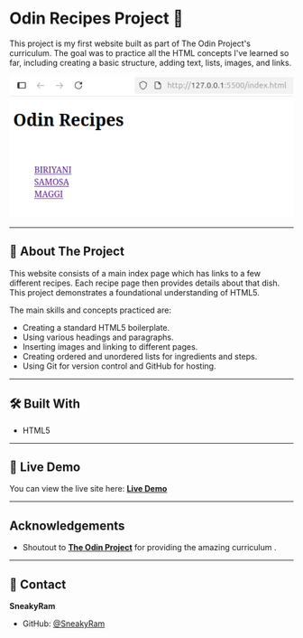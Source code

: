 # Odin Recipes Project 🍳

This project is my first website built as part of The Odin Project's curriculum. The goal was to practice all the HTML concepts I've learned so far, including creating a basic structure, adding text, lists, images, and links.

![Odin Recipes Project Screenshot](./images/project-screenshot.png)


---

## 📖 About The Project

This website consists of a main index page which has links to a few different recipes. Each recipe page then provides details about that dish. This project demonstrates a foundational understanding of HTML5.

The main skills and concepts practiced are:
* Creating a standard HTML5 boilerplate.
* Using various headings and paragraphs.
* Inserting images and linking to different pages.
* Creating ordered and unordered lists for ingredients and steps.
* Using Git for version control and GitHub for hosting.

---

## 🛠️ Built With

* HTML5

---

## 🚀 Live Demo

You can view the live site here:
**[Live Demo](https://sneakyram.github.io/odin-recipes/)**

---

##  Acknowledgements

* Shoutout to **[The Odin Project](https://www.theodinproject.com/)** for providing the amazing curriculum .

---

## 👤 Contact

**SneakyRam**
* GitHub: [@SneakyRam](https://github.com/SneakyRam)
